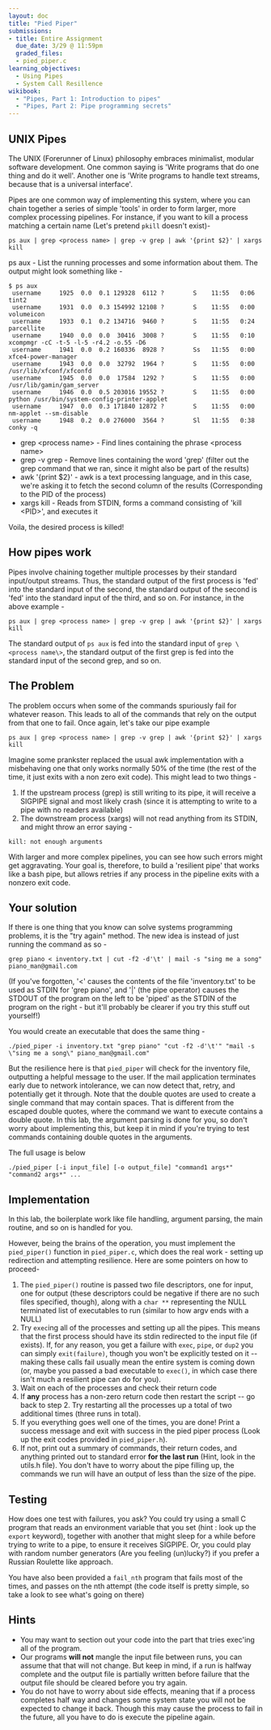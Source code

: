 ```yaml
---
layout: doc
title: "Pied Piper"
submissions:
- title: Entire Assignment
  due_date: 3/29 @ 11:59pm
  graded_files:
  - pied_piper.c
learning_objectives:
  - Using Pipes
  - System Call Resillence
wikibook:
  - "Pipes, Part 1: Introduction to pipes"
  - "Pipes, Part 2: Pipe programming secrets"
---
```


## UNIX Pipes

The UNIX (Forerunner of Linux) philosophy embraces minimalist, modular software development. One common saying is 'Write programs that do one thing and do it well'. Another one is 'Write programs to handle text streams, because that is a universal interface'.

Pipes are one common way of implementing this system, where you can chain together a series of simple 'tools' in order to form larger, more complex processing pipelines. For instance, if you want to kill a process matching a certain name  (Let's pretend `pkill` doesn't exist)-

```console
ps aux | grep <process name> | grep -v grep | awk '{print $2}' | xargs kill
```

ps aux - List the running processes and some information about them. The output might look something like -

```console
$ ps aux
 username     1925  0.0  0.1 129328  6112 ?        S    11:55   0:06 tint2
 username     1931  0.0  0.3 154992 12108 ?        S    11:55   0:00 volumeicon
 username     1933  0.1  0.2 134716  9460 ?        S    11:55   0:24 parcellite
 username     1940  0.0  0.0  30416  3008 ?        S    11:55   0:10 xcompmgr -cC -t-5 -l-5 -r4.2 -o.55 -D6
 username     1941  0.0  0.2 160336  8928 ?        Ss   11:55   0:00 xfce4-power-manager
 username     1943  0.0  0.0  32792  1964 ?        S    11:55   0:00 /usr/lib/xfconf/xfconfd
 username     1945  0.0  0.0  17584  1292 ?        S    11:55   0:00 /usr/lib/gamin/gam_server
 username     1946  0.0  0.5 203016 19552 ?        S    11:55   0:00 python /usr/bin/system-config-printer-applet
 username     1947  0.0  0.3 171840 12872 ?        S    11:55   0:00 nm-applet --sm-disable
 username     1948  0.2  0.0 276000  3564 ?        Sl   11:55   0:38 conky -q
```

* grep \<process name\> - Find lines containing the phrase \<process name\>
* grep -v grep - Remove lines containing the word 'grep' (filter out the grep command that we ran, since it might also be part of the results)
* awk '{print $2}' - awk is a text processing language, and in this case, we're asking it to fetch the second column of the results (Corresponding to the PID of the process)
* xargs kill - Reads from STDIN, forms a command consisting of 'kill \<PID\>', and executes it

Voila, the desired process is killed!

## How pipes work

Pipes involve chaining together multiple processes by their standard input/output streams. Thus, the standard output of the first process is 'fed' into the standard input of the second, the standard output of the second is 'fed' into the standard input of the third, and so on. For instance, in the above example -

```console
ps aux | grep <process name> | grep -v grep | awk '{print $2}' | xargs kill
```
The standard output of `ps aux` is fed into the standard input of `grep \<process name\>`, the standard output of the first grep is fed into the standard input of the second grep, and so on.


## The Problem

The problem occurs when some of the commands spuriously fail for whatever reason. This leads to all of the commands that rely on the output from that one to fail. Once again, let's take our pipe example

```console
ps aux | grep <process name> | grep -v grep | awk '{print $2}' | xargs kill
```

Imagine some prankster replaced the usual awk implementation with a misbehaving one that only works normally 50% of the time (the rest of the time, it just exits with a non zero exit code). This might lead to two things -

1. If the upstream process (grep) is still writing to its pipe, it will receive a SIGPIPE signal and most likely crash (since it is attempting to write to a pipe with no readers available)
2. The downstream process (xargs) will not read anything from its STDIN, and might throw an error saying -

```console
kill: not enough arguments
```
With larger and more complex pipelines, you can see how such errors might get aggravating. Your goal is, therefore, to build a 'resilient pipe' that works like a bash pipe, but allows retries if any process in the pipeline exits with a nonzero exit code.

## Your solution

If there is one thing that you know can solve systems programming problems, it is the "try again" method. The new idea is instead of just running the command as so - 

```console
grep piano < inventory.txt | cut -f2 -d'\t' | mail -s "sing me a song" piano_man@gmail.com
```

(If you've forgotten, '<' causes the contents of the file 'inventory.txt' to be used as STDIN for 'grep piano', and '|' (the pipe operator) causes the STDOUT of the program on the left to be 'piped' as the STDIN of the program on the right - but it'll probably be clearer if you try this stuff out yourself!)

You would create an executable that does the same thing - 

```console
./pied_piper -i inventory.txt "grep piano" "cut -f2 -d'\t'" "mail -s \"sing me a song\" piano_man@gmail.com"
```

But the resilience here is that `pied_piper` will check for the inventory file, outputting a helpful message to the user. If the mail application terminates early due to network intolerance, we can now detect that, retry, and potentially get it through. Note that the double quotes are used to create a single command that may contain spaces. That is different from the escaped double quotes, where the command we want to execute contains a double quote. In this lab, the argument parsing is done for you, so don't worry about implementing this, but keep it in mind if you're trying to test commands containing double quotes in the arguments.

The full usage is below

```console
./pied_piper [-i input_file] [-o output_file] "command1 args*" "command2 args*" ...
```

## Implementation

In this lab, the boilerplate work like file handling, argument parsing, the main routine, and so on is handled for you. 

However, being the brains of the operation, you must implement the `pied_piper()` function in `pied_piper.c`, which does the real work - setting up redirection and attempting resilience. Here are some pointers on how to proceed-


1. The `pied_piper()` routine is passed two file descriptors, one for input, one for output (these descriptors could be negative if there are no such files specified, though), along with a `char **` representing the NULL terminated list of executables to run (similar to how argv ends with a NULL)
2. Try `exec`ing all of the processes and setting up all the pipes. This means that the first process should have its stdin redirected to the input file (if exists). If, for any reason, you get a failure with `exec`, `pipe`, or `dup2` you can simply `exit(failure)`, though you won't be explicitly tested on it -- making these calls fail usually mean the entire system is coming down (or, maybe you passed a bad executable to `exec()`, in which case there isn't much a resilient pipe can do for you).
3. Wait on each of the processes and check their return code
4. If **any** process has a non-zero return code then restart the script -- go back to step 2. Try restarting all the processes up a total of two additional times (three runs in total).
5. If you everything goes well one of the times, you are done! Print a success message and exit with success in the pied piper process (Look up the exit codes provided in `pied_piper.h`).
6. If not, print out a summary of commands, their return codes, and anything printed out to standard error **for the last run** (Hint, look in the utils.h file). You don't have to worry about the pipe filling up, the commands we run will have an output of less than the size of the pipe.

## Testing

How does one test with failures, you ask? You could try using a small C program that reads an environment variable that you set (hint : look up the `export` keyword), together with another that might sleep for a while before trying to write to a pipe, to ensure it receives SIGPIPE. Or, you could play with random number generators (Are you feeling (un)lucky?) if you prefer a Russian Roulette like approach.

You have also been provided a `fail_nth` program that fails most of the times, and passes on the nth attempt (the code itself is pretty simple, so take a look to see what's going on there)

## Hints

* You may want to section out your code into the part that tries exec'ing all of the program.
* Our programs **will not** mangle the input file between runs, you can assume that that will not change. But keep in mind, if a run is halfway complete and the output file is partially written before failure that the output file should be cleared before you try again.
* You do not have to worry about side effects, meaning that if a process completes half way and changes some system state you will not be expected to change it back. Though this may cause the process to fail in the future, all you have to do is execute the pipeline again.
